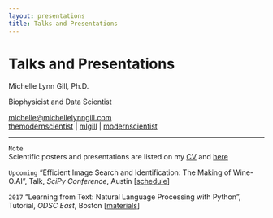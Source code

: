 ```yaml
---
layout: presentations
title: Talks and Presentations
---
```


# Talks and Presentations

Michelle Lynn Gill, Ph.D.  

Biophysicist and Data Scientist

<div id="webaddress">
<a href="mailto:michelle@michellelynngill.com">michelle@michellelynngill.com</a>
</div>

<div id="webaddress">
<i class="fa fa-globe"></i> <a href="http://themodernscientist.com">themodernscientist</a>
|
<i class="fa fa-github"></i> <a href="http://github.com/mlgill">mlgill</a>
|
<i class="fa fa-twitter"></i> <a href="http://twitter.com/modernscientist">modernscientist</a>
</div> 

-------------------

`Note`  
Scientific posters and presentations are listed on my [CV](http://cv.michellelynngill.com) and [here](http://cv.michellelynngill.com/publications.html) 

`Upcoming`
“Efficient Image Search and Identification: The Making of Wine-O.AI”, Talk, _SciPy Conference_, Austin \[[schedule](https://scipy2017.scipy.org/ehome/220975/493422/)\]


`2017`
“Learning from Text: Natural Language Processing with Python”, Tutorial, _ODSC East_, Boston 
\[[materials](https://github.com/mlgill/ODSC_East_2017_PythonNLP)\]
